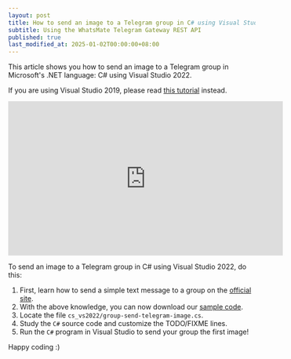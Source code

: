 ```yaml
---
layout: post
title: How to send an image to a Telegram group in C# using Visual Studio 2022
subtitle: Using the WhatsMate Telegram Gateway REST API
published: true
last_modified_at: 2025-01-02T00:00:00+08:00
---
```


This article shows you how to send an image to a Telegram group in Microsoft's .NET language: C# using Visual Studio 2022.

If you are using Visual Studio 2019, please read [this tutorial](/2022-06-24-send-telegram-image-group-c-sharp-dot-net/) instead.


<iframe width="560" height="315" src="https://www.youtube.com/embed/YCGGGdoqPdc?rel=0&cc_load_policy=1" frameborder="0" allowfullscreen></iframe>


To send an image to a Telegram group in C# using Visual Studio 2022, do this:

1. First, learn how to send a simple text message to a group on the [official site](https://www.whatsmate.net/telegram-group-message-api.html). 
2. With the above knowledge, you can now download our [sample code](https://github.com/whatsmate/telegram-demos/archive/master.zip).
3. Locate the file `cs_vs2022/group-send-telegram-image.cs`.  <script src="https://gist.github.com/whatsmate/b16588c76b0f9e531d5ef0a509243682.js"></script>
4. Study the `C#` source code and customize the TODO/FIXME lines.
5. Run the `C#` program in Visual Studio to send your group the first image!


Happy coding :) 


<br>
<script async src="//pagead2.googlesyndication.com/pagead/js/adsbygoogle.js"></script>
<ins class="adsbygoogle"
     style="display:inline-block;width:728px;height:90px"
     data-ad-client="ca-pub-7383487179928477"
     data-ad-slot="6959057004"></ins>
<script>
(adsbygoogle = window.adsbygoogle || []).push({});
</script>
<br>

